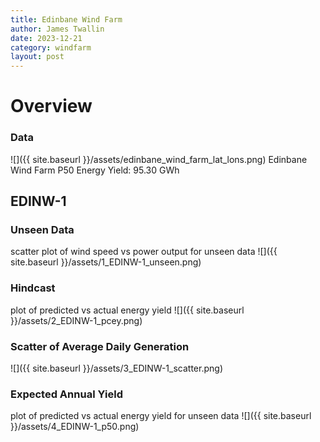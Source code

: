 ```yaml
---
title: Edinbane Wind Farm
author: James Twallin
date: 2023-12-21
category: windfarm
layout: post
---
```

# Overview

### Data

![]({{ site.baseurl }}/assets/edinbane_wind_farm_lat_lons.png)
Edinbane Wind Farm P50 Energy Yield: 95.30 GWh

EDINW-1
-------------
### Unseen Data 
scatter plot of wind speed vs power output for unseen data
![]({{ site.baseurl }}/assets/1_EDINW-1_unseen.png)
### Hindcast 
plot of predicted vs actual energy yield
![]({{ site.baseurl }}/assets/2_EDINW-1_pcey.png)
### Scatter of Average Daily Generation 

![]({{ site.baseurl }}/assets/3_EDINW-1_scatter.png)
### Expected Annual Yield 
plot of predicted vs actual energy yield for unseen data
![]({{ site.baseurl }}/assets/4_EDINW-1_p50.png)

